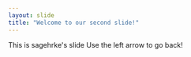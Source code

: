 ```yaml
---
layout: slide
title: "Welcome to our second slide!"
---
```

This is sagehrke's slide
Use the left arrow to go back!
